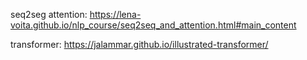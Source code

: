 seq2seg attention: 
https://lena-voita.github.io/nlp_course/seq2seq_and_attention.html#main_content

transformer:
https://jalammar.github.io/illustrated-transformer/
